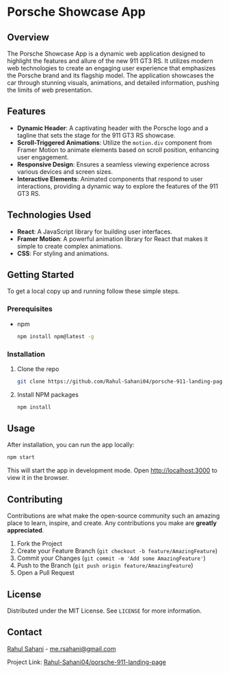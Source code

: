 # Porsche Showcase App

## Overview

The Porsche Showcase App is a dynamic web application designed to highlight the features and allure of the new 911 GT3 RS. It utilizes modern web technologies to create an engaging user experience that emphasizes the Porsche brand and its flagship model. The application showcases the car through stunning visuals, animations, and detailed information, pushing the limits of web presentation.

## Features

- **Dynamic Header**: A captivating header with the Porsche logo and a tagline that sets the stage for the 911 GT3 RS showcase.
- **Scroll-Triggered Animations**: Utilize the `motion.div` component from Framer Motion to animate elements based on scroll position, enhancing user engagement.
- **Responsive Design**: Ensures a seamless viewing experience across various devices and screen sizes.
- **Interactive Elements**: Animated components that respond to user interactions, providing a dynamic way to explore the features of the 911 GT3 RS.

## Technologies Used

- **React**: A JavaScript library for building user interfaces.
- **Framer Motion**: A powerful animation library for React that makes it simple to create complex animations.
- **CSS**: For styling and animations.

## Getting Started

To get a local copy up and running follow these simple steps.

### Prerequisites

- npm
  ```sh
  npm install npm@latest -g
  ```

### Installation

1. Clone the repo
   ```sh
   git clone https://github.com/Rahul-Sahani04/porsche-911-landing-page.git
   ```
2. Install NPM packages
   ```sh
   npm install
   ```

## Usage

After installation, you can run the app locally:

```sh
npm start
```

This will start the app in development mode. Open [http://localhost:3000](http://localhost:3000) to view it in the browser.

## Contributing

Contributions are what make the open-source community such an amazing place to learn, inspire, and create. Any contributions you make are **greatly appreciated**.

1. Fork the Project
2. Create your Feature Branch (`git checkout -b feature/AmazingFeature`)
3. Commit your Changes (`git commit -m 'Add some AmazingFeature'`)
4. Push to the Branch (`git push origin feature/AmazingFeature`)
5. Open a Pull Request

## License

Distributed under the MIT License. See `LICENSE` for more information.

## Contact

[Rahul Sahani](https://github.com/Rahul-Sahani04/) - me.rsahani@gmail.com

Project Link: [Rahul-Sahani04/porsche-911-landing-page](https://github.com/Rahul-Sahani04/porsche-911-landing-page)
